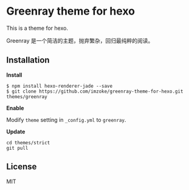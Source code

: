 # Greenray theme for hexo

This is a theme for hexo.

Greenray 是一个简洁的主题，抛弃繁杂，回归最纯粹的阅读。

## Installation

**Install**

```
$ npm install hexo-renderer-jade --save
$ git clone https://github.com/imzoke/greenray-theme-for-hexo.git themes/greenray
```

**Enable**

Modify `theme` setting in `_config.yml` to `greenray`.

**Update**

```
cd themes/strict
git pull
```
## License
MIT